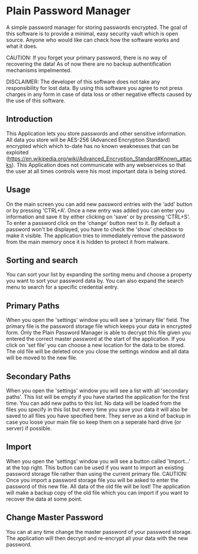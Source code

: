# Plain Password Manager
A simple password manager for storing passwords encrypted. The goal of this software is to provide a minimal, easy security vault which is open source. Anyone who would like can check how the software works and what it does.

CAUTION: If you forget your primary password, there is no way of recovering the data! As of now there are no backup authentification mechanisms impelmented.

DISCLAIMER: The developer of this software does not take any responsibility for lost data. By using this software you agree to not press charges in any form in case of data loss or other negative effects caused by the use of this software.

## Introduction
This Application lets you store passwords and other sensitive information. All data you store will be AES-256 (Advanced Encryption Standard) encrypted which which to-date has no known weaknesses that can be exploited (https://en.wikipedia.org/wiki/Advanced_Encryption_Standard#Known_attacks). This Application does not communicate with any webservices so that the user at all times controls were his most important data is being stored. 

## Usage
On the main screen you can add new password entries with the 'add' button or by pressing 'CTRL+A'. Once a new entry was added you can enter you information and save it by either clicking on 'save' or by pressing 'CTRL+S'. To enter a password click on the 'change' button next to it. By default a password won't be displayed, you have to check the 'show' checkbox to make it visible. The application tries to immediately remove the password from the main memory once it is hidden to protect it from malware.

## Sorting and search
You can sort your list by expanding the sorting menu and choose a property you want to sort your password data by. You can also expand the search menu to search for a specific credential entry.

## Primary Paths
When you open the 'settings' window you will see a 'primary file' field. The primary file is the password storage file which keeps your data in encrypted form. Only the Plain Password Manager is able to decrypt this file given you entered the correct master password at the start of the application. If you click on 'set file' you can choose a new location for the data to be stored. The old file will be deleted once you close the settings window and all data will be moved to the new file.

## Secondary Paths
When you open the 'settings' window you will see a list with all 'secondary paths'. This list will be empty if you have started the application for the first time. You can add new paths to this list. No data will be loaded from the files you specify in this list but every time you save your data it will also be saved to all files you have specified here. They serve as a kind of backup in case you loose your main file so keep them on a seperate hard drive (or server) if possible.

## Import
When you open the 'settings' window you will see a button called 'Import...' at the top right. This button can be used if you want to import an existing password storage file rather than using the current primary file. CAUTION: Once you import a password storage file you will be asked to enter the password of this new file. All data of the old file will be lost! The application will make a backup copy of the old file which you can import if you want to recover the data at some point.

## Change Master Password
You can at any time change the master password of your password storage. The application will then decrypt and re-encrypt all your data with the new password.
